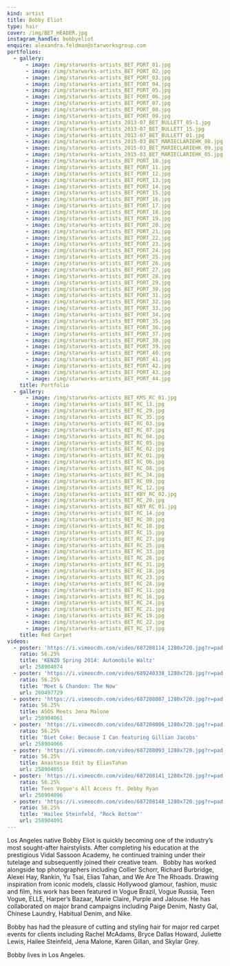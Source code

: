 ```yaml
---
kind: artist
title: Bobby Eliot
type: hair
cover: /img/BET_HEADER.jpg
instagram_handle: bobbyeliot
enquire: alexandra.feldman@starworksgroup.com
portfolios:
  - gallery:
      - image: /img/starworks-artists_BET_PORT_01.jpg
      - image: /img/starworks-artists_BET_PORT_02.jpg
      - image: /img/starworks-artists_BET_PORT_03.jpg
      - image: /img/starworks-artists_BET_PORT_04.jpg
      - image: /img/starworks-artists_BET_PORT_05.jpg
      - image: /img/starworks-artists_BET_PORT_06.jpg
      - image: /img/starworks-artists_BET_PORT_07.jpg
      - image: /img/starworks-artists_BET_PORT_08.jpg
      - image: /img/starworks-artists_BET_PORT_09.jpg
      - image: /img/starworks-artists_2013-07_BET_BULLETT_05-1.jpg
      - image: /img/starworks-artists_2013-07_BET_BULLETT_15.jpg
      - image: /img/starworks-artists_2013-07_BET_BULLETT_01.jpg
      - image: /img/starworks-artists_2015-03_BET_MARIECLARIEHK_08.jpg
      - image: /img/starworks-artists_2015-03_BET_MARIECLARIEHK_09.jpg
      - image: /img/starworks-artists_2015-03_BET_MARIECLARIEHK_05.jpg
      - image: /img/starworks-artists_BET_PORT_10.jpg
      - image: /img/starworks-artists_BET_PORT_11.jpg
      - image: /img/starworks-artists_BET_PORT_12.jpg
      - image: /img/starworks-artists_BET_PORT_13.jpg
      - image: /img/starworks-artists_BET_PORT_14.jpg
      - image: /img/starworks-artists_BET_PORT_15.jpg
      - image: /img/starworks-artists_BET_PORT_16.jpg
      - image: /img/starworks-artists_BET_PORT_17.jpg
      - image: /img/starworks-artists_BET_PORT_18.jpg
      - image: /img/starworks-artists_BET_PORT_19.jpg
      - image: /img/starworks-artists_BET_PORT_20.jpg
      - image: /img/starworks-artists_BET_PORT_21.jpg
      - image: /img/starworks-artists_BET_PORT_22.jpg
      - image: /img/starworks-artists_BET_PORT_23.jpg
      - image: /img/starworks-artists_BET_PORT_24.jpg
      - image: /img/starworks-artists_BET_PORT_25.jpg
      - image: /img/starworks-artists_BET_PORT_26.jpg
      - image: /img/starworks-artists_BET_PORT_27.jpg
      - image: /img/starworks-artists_BET_PORT_28.jpg
      - image: /img/starworks-artists_BET_PORT_29.jpg
      - image: /img/starworks-artists_BET_PORT_30.jpg
      - image: /img/starworks-artists_BET_PORT_31.jpg
      - image: /img/starworks-artists_BET_PORT_32.jpg
      - image: /img/starworks-artists_BET_PORT_33.jpg
      - image: /img/starworks-artists_BET_PORT_34.jpg
      - image: /img/starworks-artists_BET_PORT_35.jpg
      - image: /img/starworks-artists_BET_PORT_36.jpg
      - image: /img/starworks-artists_BET_PORT_37.jpg
      - image: /img/starworks-artists_BET_PORT_38.jpg
      - image: /img/starworks-artists_BET_PORT_39.jpg
      - image: /img/starworks-artists_BET_PORT_40.jpg
      - image: /img/starworks-artists_BET_PORT_41.jpg
      - image: /img/starworks-artists_BET_PORT_42.jpg
      - image: /img/starworks-artists_BET_PORT_43.jpg
      - image: /img/starworks-artists_BET_PORT_44.jpg
    title: Portfolio
  - gallery:
      - image: /img/starworks-artists_BET_KMS_RC_01.jpg
      - image: /img/starworks-artists_BET_RC_13.jpg
      - image: /img/starworks-artists_BET_RC_29.jpg
      - image: /img/starworks-artists_BET_RC_35.jpg
      - image: /img/starworks-artists_BET_RC_03.jpg
      - image: /img/starworks-artists_BET_RC_07.jpg
      - image: /img/starworks-artists_BET_RC_04.jpg
      - image: /img/starworks-artists_BET_RC_05.jpg
      - image: /img/starworks-artists_BET_RC_02.jpg
      - image: /img/starworks-artists_BET_RC_01.jpg
      - image: /img/starworks-artists_BET_RC_06.jpg
      - image: /img/starworks-artists_BET_RC_08.jpg
      - image: /img/starworks-artists_BET_RC_34.jpg
      - image: /img/starworks-artists_BET_RC_09.jpg
      - image: /img/starworks-artists_BET_RC_12.jpg
      - image: /img/starworks-artists_BET_KBY_RC_02.jpg
      - image: /img/starworks-artists_BET_RC_20.jpg
      - image: /img/starworks-artists_BET_KBY_RC_01.jpg
      - image: /img/starworks-artists_BET_RC_14.jpg
      - image: /img/starworks-artists_BET_RC_30.jpg
      - image: /img/starworks-artists_BET_RC_10.jpg
      - image: /img/starworks-artists_BET_RC_15.jpg
      - image: /img/starworks-artists_BET_RC_27.jpg
      - image: /img/starworks-artists_BET_RC_25.jpg
      - image: /img/starworks-artists_BET_RC_33.jpg
      - image: /img/starworks-artists_BET_RC_26.jpg
      - image: /img/starworks-artists_BET_RC_31.jpg
      - image: /img/starworks-artists_BET_RC_18.jpg
      - image: /img/starworks-artists_BET_RC_23.jpg
      - image: /img/starworks-artists_BET_RC_28.jpg
      - image: /img/starworks-artists_BET_RC_11.jpg
      - image: /img/starworks-artists_BET_RC_16.jpg
      - image: /img/starworks-artists_BET_RC_24.jpg
      - image: /img/starworks-artists_BET_RC_21.jpg
      - image: /img/starworks-artists_BET_RC_19.jpg
      - image: /img/starworks-artists_BET_RC_22.jpg
      - image: /img/starworks-artists_BET_RC_17.jpg
    title: Red Carpet
videos:
  - poster: 'https://i.vimeocdn.com/video/687208114_1280x720.jpg?r=pad'
    ratio: 56.25%
    title: 'KENZO Spring 2014: Automobile Waltz'
    url: 258904074
  - poster: 'https://i.vimeocdn.com/video/689240338_1280x720.jpg?r=pad'
    ratio: 56.25%
    title: 'Moet & Chandon: The Now'
    url: 260497729
  - poster: 'https://i.vimeocdn.com/video/687208087_1280x720.jpg?r=pad'
    ratio: 56.25%
    title: ASOS Meets Jena Malone
    url: 258904061
  - poster: 'https://i.vimeocdn.com/video/687208086_1280x720.jpg?r=pad'
    ratio: 56.25%
    title: 'Diet Coke: Because I Can featuring Gillian Jacobs'
    url: 258904066
  - poster: 'https://i.vimeocdn.com/video/687208093_1280x720.jpg?r=pad'
    ratio: 56.25%
    title: Anastasia Edit by EliasTahan
    url: 258904055
  - poster: 'https://i.vimeocdn.com/video/687208141_1280x720.jpg?r=pad'
    ratio: 56.25%
    title: Teen Vogue's All Access ft. Debby Ryan
    url: 258904096
  - poster: 'https://i.vimeocdn.com/video/687208148_1280x720.jpg?r=pad'
    ratio: 56.25%
    title: 'Hailee Steinfeld, "Rock Bottom"'
    url: 258904091
---
```

Los Angeles native Bobby Eliot is quickly becoming one of the industry’s most sought-after hairstylists. After completing his education at the prestigious Vidal Sassoon Academy, he continued training under their tutelage and subsequently joined their creative team.   Bobby has worked alongside top photographers including Collier Schorr, Richard Burbridge, Alexei Hay, Rankin, Yu Tsai, Elias Tahan, and We Are The Rhoads. Drawing inspiration from iconic models, classic Hollywood glamour, fashion, music and film, his work has been featured in Vogue Brazil, Vogue Russia, Teen Vogue, ELLE, Harper’s Bazaar, Marie Claire, Purple and Jalouse. He has collaborated on major brand campaigns including Paige Denim, Nasty Gal, Chinese Laundry, Habitual Denim, and Nike.

Bobby has had the pleasure of cutting and styling hair for major red carpet events for clients including Rachel McAdams, Bryce Dallas Howard, Juliette Lewis, Hailee Steinfeld, Jena Malone, Karen Gillan, and Skylar Grey. 

Bobby lives in Los Angeles.
